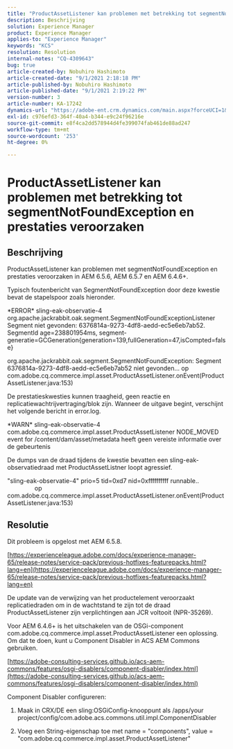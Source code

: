 ```yaml
---
title: "ProductAssetListener kan problemen met betrekking tot segmentNotFoundException en prestaties veroorzaken"
description: Beschrijving
solution: Experience Manager
product: Experience Manager
applies-to: "Experience Manager"
keywords: "KCS"
resolution: Resolution
internal-notes: "CQ-4309643"
bug: true
article-created-by: Nobuhiro Hashimoto
article-created-date: "9/1/2021 2:18:18 PM"
article-published-by: Nobuhiro Hashimoto
article-published-date: "9/1/2021 2:19:22 PM"
version-number: 3
article-number: KA-17242
dynamics-url: "https://adobe-ent.crm.dynamics.com/main.aspx?forceUCI=1&pagetype=entityrecord&etn=knowledgearticle&id=a27a3073-2f0b-ec11-b6e6-00224808dc0d"
exl-id: c976efd3-364f-40a4-b344-e9c24f96216e
source-git-commit: e8f4ca2dd578944d4fe399074fab461de88ad247
workflow-type: tm+mt
source-wordcount: '253'
ht-degree: 0%

---
```


# ProductAssetListener kan problemen met betrekking tot segmentNotFoundException en prestaties veroorzaken

## Beschrijving


ProductAssetListener kan problemen met segmentNotFoundException en prestaties veroorzaken in AEM 6.5.6, AEM 6.5.7 en AEM 6.4.6+.



Typisch foutenbericht van SegmentNotFoundException door deze kwestie bevat de stapelspoor zoals hieronder.

\*ERROR\* sling-eak-observatie-4 org.apache.jackrabbit.oak.segment.SegmentNotFoundExceptionListener Segment niet gevonden: 6376814a-9273-4df8-aedd-ec5e6eb7ab52. SegmentId age=238801954ms, segment-generatie=GCGeneration{generation=139,fullGeneration=47,isCompted=false}

org.apache.jackrabbit.oak.segment.SegmentNotFoundException: Segment 6376814a-9273-4df8-aedd-ec5e6eb7ab52 niet gevonden... op com.adobe.cq.commerce.impl.asset.ProductAssetListener.onEvent(ProductAssetListener.java:153)



De prestatieskwesties kunnen traagheid, geen reactie en replicatiewachtrijvertraging/blok zijn. Wanneer de uitgave begint, verschijnt het volgende bericht in error.log.

\*WARN\* sling-eak-observatie-4 com.adobe.cq.commerce.impl.asset.ProductAssetListener NODE_MOVED event for /content/dam/asset/metadata heeft geen vereiste informatie over de gebeurtenis



De dumps van de draad tijdens de kwestie bevatten een sling-eak-observatiedraad met ProductAssetListner loopt agressief.

&quot;sling-eak-observatie-4&quot; prio=5 tid=0xd7 nid=0xffffffffff runnable..                 op com.adobe.cq.commerce.impl.asset.ProductAssetListener.onEvent(ProductAssetListener.java:153)


## Resolutie


Dit probleem is opgelost met AEM 6.5.8.

[https://experienceleague.adobe.com/docs/experience-manager-65/release-notes/service-pack/previous-hotfixes-featurepacks.html?lang=en](https://experienceleague.adobe.com/docs/experience-manager-65/release-notes/service-pack/previous-hotfixes-featurepacks.html?lang=en)

De update van de verwijzing van het productelement veroorzaakt replicatiedraden om in de wachtstand te zijn tot de draad ProductAssetListener zijn verplichtingen aan JCR voltooit (NPR-35269).



Voor AEM 6.4.6+ is het uitschakelen van de OSGi-component com.adobe.cq.commerce.impl.asset.ProductAssetListener een oplossing. Om dat te doen, kunt u Component Disabler in ACS AEM Commons gebruiken.

[https://adobe-consulting-services.github.io/acs-aem-commons/features/osgi-disablers/component-disabler/index.html](https://adobe-consulting-services.github.io/acs-aem-commons/features/osgi-disablers/component-disabler/index.html)



Component Disabler configureren:

1. Maak in CRX/DE een sling:OSGiConfig-knooppunt als /apps/your project/config/com.adobe.acs.commons.util.impl.ComponentDisabler

2. Voeg een String-eigenschap toe met name = &quot;components&quot;, value = &quot;com.adobe.cq.commerce.impl.asset.ProductAssetListener&quot;
